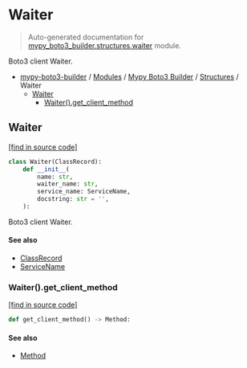 # Waiter

> Auto-generated documentation for [mypy_boto3_builder.structures.waiter](https://github.com/vemel/mypy_boto3_builder/blob/master/mypy_boto3_builder/structures/waiter.py) module.

Boto3 client Waiter.

- [mypy-boto3-builder](../../README.md#mypy_boto3_builder) / [Modules](../../MODULES.md#mypy-boto3-builder-modules) / [Mypy Boto3 Builder](../index.md#mypy-boto3-builder) / [Structures](index.md#structures) / Waiter
    - [Waiter](#waiter)
        - [Waiter().get_client_method](#waiterget_client_method)

## Waiter

[[find in source code]](https://github.com/vemel/mypy_boto3_builder/blob/master/mypy_boto3_builder/structures/waiter.py#L18)

```python
class Waiter(ClassRecord):
    def __init__(
        name: str,
        waiter_name: str,
        service_name: ServiceName,
        docstring: str = '',
    ):
```

Boto3 client Waiter.

#### See also

- [ClassRecord](class_record.md#classrecord)
- [ServiceName](../service_name.md#servicename)

### Waiter().get_client_method

[[find in source code]](https://github.com/vemel/mypy_boto3_builder/blob/master/mypy_boto3_builder/structures/waiter.py#L38)

```python
def get_client_method() -> Method:
```

#### See also

- [Method](method.md#method)
